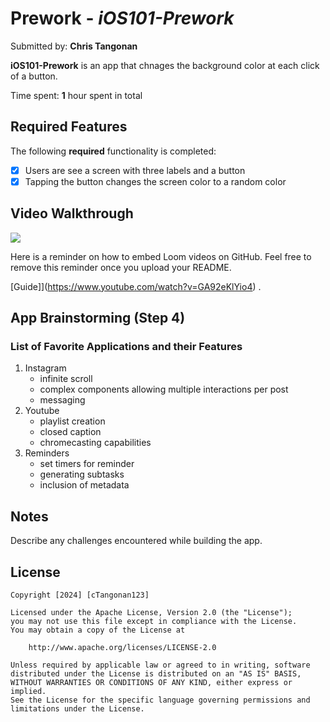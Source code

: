 # Prework - *iOS101-Prework*

Submitted by: **Chris Tangonan**

**iOS101-Prework** is an app that chnages the background color at each click of a button.

Time spent: **1** hour spent in total

## Required Features

The following **required** functionality is completed:

- [x] Users are see a screen with three labels and a button
- [x] Tapping the button changes the screen color to a random color
 
## Video Walkthrough
![](https://imgur.com/gallery/codepath-org-prework-ios101-hqi39e7.gif)

Here is a reminder on how to embed Loom videos on GitHub. Feel free to remove this reminder once you upload your README. 

[Guide]](https://www.youtube.com/watch?v=GA92eKlYio4) .

## App Brainstorming (Step 4)
### List of Favorite Applications and their Features
1. Instagram
    - infinite scroll
    - complex components allowing multiple interactions per post
    - messaging
2. Youtube
    - playlist creation
    - closed caption
    - chromecasting capabilities
3. Reminders
    - set timers for reminder
    - generating subtasks
    - inclusion of metadata

## Notes

Describe any challenges encountered while building the app.

## License

    Copyright [2024] [cTangonan123]

    Licensed under the Apache License, Version 2.0 (the "License");
    you may not use this file except in compliance with the License.
    You may obtain a copy of the License at

        http://www.apache.org/licenses/LICENSE-2.0

    Unless required by applicable law or agreed to in writing, software
    distributed under the License is distributed on an "AS IS" BASIS,
    WITHOUT WARRANTIES OR CONDITIONS OF ANY KIND, either express or implied.
    See the License for the specific language governing permissions and
    limitations under the License.
